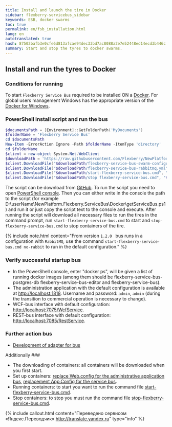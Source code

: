 ```yaml
--- 
title: Install and launch the tire in Docker 
sidebar: flexberry-servicebus_sidebar 
keywords: ESB, docker swarms 
toc: true 
permalink: en/fsb_installation.html 
lang: en 
autotranslated: true 
hash: 87502bafb3e0cfe6d813afcae94dec33bd7ac8088a2e7e52448ed14ecd3b446c 
summary: Start and stop the tyres to docker swarms. 
--- 
```


## Install and run the tyres to Docker 

### Conditions for running 

To start `Flexberry Service Bus` required to be installed ON a [Docker](https://docs.docker.com). For global users management Windows has the appropriate version of the [Docker for Windows](https://docs.docker.com/docker-for-windows/install/). 

### PowerShell install script and run the bus 

```powershell
$documentsPath = [Environment]::GetFolderPath('MyDocuments')
$folderName = 'Flexberry Service Bus'
cd $documentsPath
New-Item -ErrorAction Ignore -Path $folderName -ItemType 'directory'
cd $folderName
$client = new-object System.Net.WebClient
$downloadPath = 'https://raw.githubusercontent.com/Flexberry/NewPlatform.Flexberry.ServiceBus/develop/Docker' 
$client.DownloadFile("$downloadPath/flexberry-service-bus-swarm-configuration.yml", "$pwd\flexberry-service-bus-swarm-configuration.yml")
$client.DownloadFile("$downloadPath/flexberry-service-bus-rabbitmq.yml", "$pwd\flexberry-service-bus-rabbitmq.yml")
$client.DownloadFile("$downloadPath/start-flexberry-service-bus.cmd", "$pwd\start-flexberry-service-bus.cmd")
$client.DownloadFile("$downloadPath/stop flexberry-service-bus.cmd", "$pwd\stop-flexberry-service-bus.cmd")
``` 

The script can be download from [GitHub](https://raw.githubusercontent.com/Flexberry/NewPlatform.Flexberry.ServiceBus/develop/Docker/getServiceBus.ps1). 
To run the script you need to open [PowerShell console](https://docs.microsoft.com/ru-ru/powershell/scripting/setup/starting-windows-powershell?view=powershell-6). Then you can either write in the console the path to the script (for example D:\userName\NewPlatform.Flexberry.ServiceBus\Docker\getServiceBus.ps1) and run it or just copy the script text to the console and execute. 
After running the script will download all necessary files to run the tires in the command prompt, run `start-flexberry-service-bus.cmd` to start and `stop-flexberry-service-bus.cmd` to stop containers of the tire. 

{% include note.html content="From version `1.2.0 ` bus runs in a configuration with `RabbitMQ`, use the command `start-flexberry-service-bus.cmd no-rabbit` to run in the default configuration." %} 

### Verify successful startup bus 

* In the PowerShell console, enter "docker ps", will be given a list of running docker images (among them should be flexberry-service-bus-postgres-db flexberry-service-bus-editor and flexberry-service-bus). 
* The administration application with the default configuration is available at <http://localhost:1818>. Username and password: `admin`, `admin` (during the transition to commercial operation is necessary to change). 
* WCF-bus interface with default configuration: <http://localhost:7075/WcfService>. 
* REST-bus interface with default configuration: <http://localhost:7085/RestService>. 

### Further action bus 

* [Development of adapter for bus](fsb_adapters.html) 

Additionally ### 

* The downloading of containers: all containers will be downloaded when you first start. 
* Set up containers: 
[replace Web.config for the administrative application bus](fsb_editor.html), [replacement App.Config for the service bus](fsb_service.html). 
* Running containers: 
to start you want to run the command file [start-flexberry-service-bus.cmd](https://github.com/Flexberry/NewPlatform.Flexberry.ServiceBus/blob/develop/Docker/start-flexberry-service-bus.cmd).
* Stop containers: 
to stop you must run the command file [stop-flexberry-service-bus.cmd](https://github.com/Flexberry/NewPlatform.Flexberry.ServiceBus/blob/develop/Docker/stop-flexberry-service-bus.cmd). 



{% include callout.html content="Переведено сервисом «Яндекс.Переводчик» <http://translate.yandex.ru>" type="info" %}